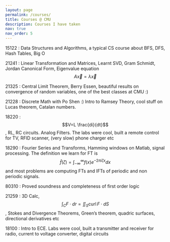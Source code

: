 ```yaml
---
layout: page
permalink: /courses/
title: Courses @ CMU
description: Courses I have taken
nav: true
nav_order: 5
---
```

15122 : Data Structures and Algorithms, a typical CS course about BFS, DFS, Hash Tables, Big O

21241 : Linear Transformation and Matrices, Learnt SVD, Gram Schmidt, Jordan Canonical Form, Eigenvalue equation $$A \vec{x} = \lambda \vec{x}$$

21325 : Central Limit Theorem, Berry Essen, beautiful results on convergence of random variables, one of the best classes at CMU :)

21228 : Discrete Math with Po Shen :) Intro to Ramsey Theory, cool stuff on Lucas theorem, Catalan numbers.

18220 : $$V=L \frac{di}{dt}$$, RL, RC circuits. Analog Filters. The labs were cool, built a remote control for TV, RFID scanner, (very slow) phone charger etc

18290 : Fourier Series and Transforms, Hamming windows on Matlab, signal processing. The definition we learn for FT is $$\hat{f}(\zeta)=\int_{-\infty}^{\infty} f(x) e^{-2 \pi i \zeta x} dx$$ and most problems are computing FTs and IFTs of periodic and non periodic signals.

80310 : Proved soundness and completeness of first order logic

21259 : 3D Calc, $$\int_{C} F \cdot dr = \iint_{S} \mathrm{curl} \hspace{2pt} F \cdot dS$$, Stokes and Divergence Theorems, Green’s theorem, quadric surfaces, directional derivatives etc

18100 : Intro to ECE. Labs were cool, built a transmitter and receiver for radio, current to voltage converter, digital circuits